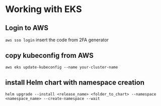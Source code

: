# Working with EKS

## Login to AWS

`aws sso login`
insert the code from 2FA generator

## copy kubeconfig from AWS

`aws eks update-kubeconfig --name your-cluster-name`

## install Helm chart with namespace creation

<!-- https://stackoverflow.com/questions/51783651/how-to-create-a-namespace-if-it-doesnt-exists-from-helm-templates -->
`helm upgrade --install <release_name> <folder_to_chart> --namespace <namespace_name> --create-namespace --wait`